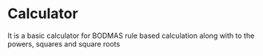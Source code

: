 # Calculator
It is a basic calculator for BODMAS rule based calculation along with to the powers, squares and square roots
